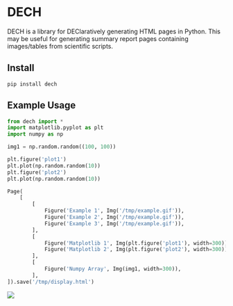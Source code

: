 # DECH

DECH is a library for DEClaratively generating HTML pages in Python.  This may be useful for generating summary report pages containing images/tables from scientific scripts.

## Install

    pip install dech
    
## Example Usage

``` python
from dech import *
import matplotlib.pyplot as plt
import numpy as np

img1 = np.random.random((100, 100))

plt.figure('plot1')
plt.plot(np.random.random(10))
plt.figure('plot2')
plt.plot(np.random.random(10))

Page(
    [
        [
            Figure('Example 1', Img('/tmp/example.gif')),
            Figure('Example 2', Img('/tmp/example.gif')),
            Figure('Example 3', Img('/tmp/example.gif')),
        ],
        [
            Figure('Matplotlib 1', Img(plt.figure('plot1'), width=300)),
            Figure('Matplotlib 2', Img(plt.figure('plot2'), width=300)),
        ],
        [
            Figure('Numpy Array', Img(img1, width=300)),
        ],
]).save('/tmp/display.html')
```

![](example.png)

